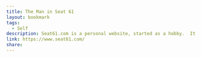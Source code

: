 ```yaml
---
title: The Man in Seat 61
layout: bookmark
tags:
  - Self
description: Seat61.com is a personal website, started as a hobby.  It's grown and grown, and became my full time occupation in September 2007.
link: https://www.seat61.com/
share:
---
```


